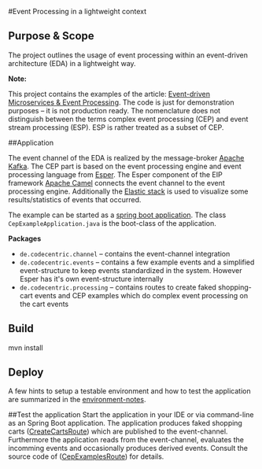 #Event Processing in a lightweight context

## Purpose & Scope

The project outlines the usage of event processing within an event-driven architecture (EDA) in a lightweight way. 

**Note:**

This project contains the examples of the article: [Event-driven Microservices & Event Processing](https://blog.codecentric.de/2016/08/event-driven-microservices-event-processing/).
The code is just for demonstration purposes – it is not production ready. The nomenclature does not distinguish between the terms complex event processing (CEP) and event stream processing (ESP). ESP is rather treated as a subset of CEP.

##Application

The event channel of the EDA is realized by the message-broker [Apache Kafka](http://kafka.apache.org). The CEP part is based on the event processing engine and event processing language from [Esper](http://www.espertech.com/esper/about_esper_java.php). The Esper component of the EIP framework [Apache Camel](http://camel.apache.org/esper.html) connects the event channel to the event processing engine. Additionally the [Elastic stack](https://www.elastic.co) is used to visualize some results/statistics of events that occurred.

The example can be started as a [spring boot application](http://projects.spring.io/spring-boot/).
The class `CepExampleApplication.java` is the boot-class of the application.

**Packages**
* `de.codecentric.channel` – contains the event-channel integration
* `de.codecentric.events` – contains a few example events and a simplified event-structure to keep events standardized in the system. However Esper has it's own event-structure internally
* `de.codecentric.processing` – contains routes to create faked shopping-cart events and CEP examples which do complex event processing on the cart events

## Build
mvn install

## Deploy
A few hints to setup a testable environment and how to test the application are summarized in the [environment-notes](environment-notes.md).
	
##Test the application
Start the application in your IDE or via command-line as an Spring Boot application. The application produces faked shopping carts ([CreateCartsRoute](src/main/java/de/codecentric/processing/CreateCartsRoute.java)) which are published to the event-channel. Furthermore the application reads from the event-channel, evaluates the incomming events and occasionally produces derived events. Consult the source code of ([CepExamplesRoute](src/main/java/de/codecentric/processing/CepExampleRoutes.java)) for details.
